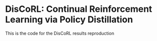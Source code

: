 # DisCoRL: Continual Reinforcement Learning via Policy Distillation

This is the code for the DisCoRL results reproduction